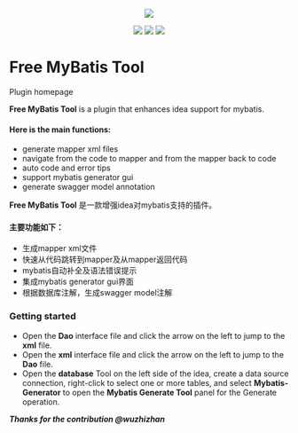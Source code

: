 <p align="center">
    <a target="_blank" href="https://github.com/moztl/Free-Mybatis-Tool" style="text-decoration:none;">
		<img src="https://s4.ax1x.com/2022/02/16/HfOyi4.png" >
	</a>
</p>

<p align="center">
    <a target="_blank" href="https://plugins.jetbrains.com/plugin/18617-free-mybatis-tool" style="text-decoration:none;">
		<img src="https://img.shields.io/badge/IDEA-2021.3-orange.svg" />
	</a>
    <a target="_blank" href="https://www.oracle.com/java/technologies/downloads/#java11" style="text-decoration:none;">
		<img src="https://img.shields.io/badge/JDK-11-green.svg" />
	</a>
	<a target="_blank" href="https://github.com/moztl/Free-Mybatis-Tool/blob/main/LICENSE" style="text-decoration:none;">
        <img src="https://img.shields.io/badge/license-Apache--2.0-blue.svg" />
	</a>
</p>


# Free MyBatis Tool

<a target="_blank" href="https://plugins.jetbrains.com/plugin/18617-free-mybatis-tool" style="text-decoration:none;">
    Plugin homepage
</a>

<!-- Plugin description -->
**Free MyBatis Tool** is a plugin that enhances idea support for mybatis.

#### Here is the main functions:
* generate mapper xml files
* navigate from the code to mapper and from the mapper back to code
* auto code and error tips
* support mybatis generator gui
* generate swagger model annotation

**Free MyBatis Tool** 是一款增强idea对mybatis支持的插件。
#### 主要功能如下：
* 生成mapper xml文件
* 快速从代码跳转到mapper及从mapper返回代码
* mybatis自动补全及语法错误提示
* 集成mybatis generator gui界面
* 根据数据库注解，生成swagger model注解

### Getting started
* Open the **Dao** interface file and click the arrow on the left to jump to the **xml** file.
* Open the **xml** interface file and click the arrow on the left to jump to the **Dao** file.
* Open the **database** Tool on the left side of the idea, create a data source connection, right-click to select one or more tables, and select **Mybatis-Generator** to open the **Mybatis Generate Tool** panel for the Generate operation.

***Thanks for the contribution @wuzhizhan***
<!-- Plugin description end -->
